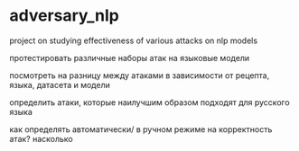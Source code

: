 # adversary_nlp
project on studying effectiveness of various attacks on nlp models 

протестировать различные наборы атак на языковые модели 

посмотреть на разницу между атаками в зависимости от рецепта, языка, датасета и модели

определить атаки, которые наилучшим образом подходят для русского языка

как определять автоматически/ в ручном режиме на корректность атак? насколько 